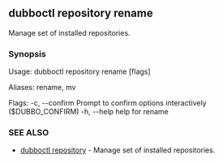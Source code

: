 ## dubboctl repository rename

Manage set of installed repositories.

### Synopsis

Usage:
dubboctl repository rename <old> <new> [flags]

Aliases:
rename, mv

Flags:
-c, --confirm Prompt to confirm options interactively ($DUBBO_CONFIRM)
-h, --help help for rename

### SEE ALSO

* [dubboctl repository](dubboctl_repository.md) - Manage set of installed repositories.

